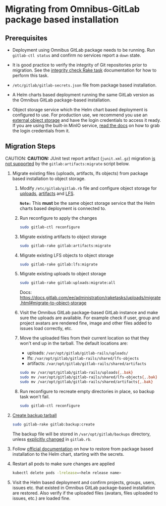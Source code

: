 # Migrating from Omnibus-GitLab package based installation

## Prerequisites

- Deployment using Omnibus GitLab package needs to be running. Run `gitlab-ctl status`
  and confirm no services report a `down` state.

- It is good practice to verify the integrity of Git repositories prior to migration. See the [integrity check Rake task](https://docs.gitlab.com/ee/administration/raketasks/check.html) documentation for how to perform this task.

- `/etc/gitlab/gitlab-secrets.json` file from package based installation.

- A Helm charts based deployment running the same GitLab version as the
  Omnibus GitLab package-based installation.

- Object storage service which the Helm chart based deployment is configured to
  use. For production use, we recommend you use an [external object storage](../../advanced/external-object-storage/index.md)
  and have the login credentials to access it ready. If you are using the built-in
  MinIO service, [read the docs](minio.md) on how to grab the login credentials
  from it.

## Migration Steps

CAUTION: **CAUTION:**
JUnit test report artifact (`junit.xml.gz`) migration
[is not supported](https://gitlab.com/gitlab-org/gitlab/issues/27698)
by the `gitlab:artifacts:migrate` script below.

1. Migrate existing files (uploads, artifacts, lfs objects) from package based
   installation to object storage.

   1. Modify `/etc/gitlab/gitlab.rb` file and configure object storage for
      [uploads](https://docs.gitlab.com/ee/administration/uploads.html#s3-compatible-connection-settings),
      [artifacts](https://docs.gitlab.com/ee/administration/job_artifacts.html#s3-compatible-connection-settings)
      and [LFS](https://docs.gitlab.com/ee/workflow/lfs/lfs_administration.html#s3-for-omnibus-installations).

      **`Note:`** This **must** be the same object storage service that the
      Helm charts based deployment is connected to.

   1. Run reconfigure to apply the changes

      ```sh
      sudo gitlab-ctl reconfigure
      ```

   1. Migrate existing artifacts to object storage

      ```sh
      sudo gitlab-rake gitlab:artifacts:migrate
      ```

   1. Migrate existing LFS objects to object storage

      ```sh
      sudo gitlab-rake gitlab:lfs:migrate
      ```

   1. Migrate existing uploads to object storage

      ```sh
      sudo gitlab-rake gitlab:uploads:migrate:all
      ```

      Docs: <https://docs.gitlab.com/ee/administration/raketasks/uploads/migrate.html#migrate-to-object-storage>

   1. Visit the Omnibus GitLab package-based GitLab instance and make sure the
      uploads are available. For example check if user, group and project
      avatars are rendered fine, image and other files added to issues load
      correctly, etc.

   1. Move the uploaded files from their current location so that
      they won't end up in the tarball. The default locations are:

      - uploads: `/var/opt/gitlab/gitlab-rails/uploads/`
      - lfs: `/var/opt/gitlab/gitlab-rails/shared/lfs-objects`
      - artifacts: `/var/opt/gitlab/gitlab-rails/shared/artifacts`

      ```sh
      sudo mv /var/opt/gitlab/gitlab-rails/uploads{,.bak}
      sudo mv /var/opt/gitlab/gitlab-rails/shared/lfs-objects{,.bak}
      sudo mv /var/opt/gitlab/gitlab-rails/shared/artifacts{,.bak}
      ```

   1. Run reconfigure to recreate empty directories in place, so backup task
      won't fail.

      ```sh
      sudo gitlab-ctl reconfigure
      ```

1. [Create backup tarball](https://docs.gitlab.com/ee/raketasks/backup_restore.html#creating-a-backup-of-the-gitlab-system)

   ```sh
   sudo gitlab-rake gitlab:backup:create
   ```

   The backup file will be stored in `/var/opt/gitlab/backups` directory, unless
   [explicitly changed](https://docs.gitlab.com/omnibus/settings/backups.html#manually-manage-backup-directory)
   in `gitlab.rb`.

1. Follow [official documentation](../../backup-restore/restore.md)
   on how to restore from package based installation to the Helm chart, starting with the secrets.

1. Restart all pods to make sure changes are applied

   ```sh
   kubectl delete pods -lrelease=<helm release name>
   ```

1. Visit the Helm based deployment and confirm projects, groups, users, issues
   etc. that existed in Omnibus GitLab package-based installation are restored.
   Also verify if the uploaded files (avatars, files uploaded to issues, etc.)
   are loaded fine.
